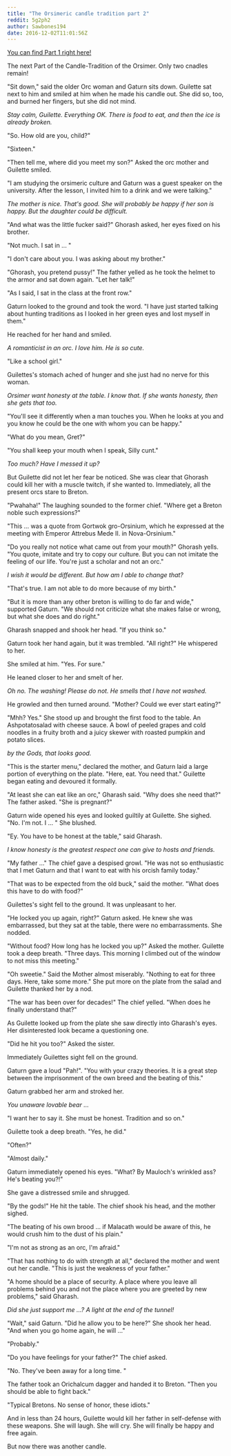 ```yaml
---
title: "The Orsimeric candle tradition part 2"
reddit: 5g2ph2
author: Sawbones194
date: 2016-12-02T11:01:56Z
---
```


[You can find Part 1 right here!](https://www.reddit.com/r/teslore/comments/5fx7c8/the_orsimeric_candle_tradition_part_1/)

The next Part of the Candle-Tradition of the Orsimer. Only two cnadles remain!



"Sit down," said the older Orc woman and Gaturn sits down. Guilette sat next to him and smiled at him when he made his candle out. She did so, too, and burned her fingers, but she did not mind.

*Stay calm, Guilette. Everything OK. There is food to eat, and then the ice is already broken.*

"So. How old are you, child?"

"Sixteen."

"Then tell me, where did you meet my son?" Asked the orc mother and Guilette smiled.

"I am studying the orsimeric culture and Gaturn was a guest speaker on the university. After the lesson, I invited him to a drink and we were talking."

*The mother is nice. That's good. She will probably be happy if her son is happy. But the daughter could be difficult.*

"And what was the little fucker said?" Ghorash asked, her eyes fixed on his brother.

"Not much. I sat in ... "

"I don't care about you. I was asking about my brother."

"Ghorash, you pretend pussy!" The father yelled as he took the helmet to the armor and sat down again. "Let her talk!"

"As I said, I sat in the class at the front row."

Gaturn looked to the ground and took the word. "I have just started talking about hunting traditions as I looked in her green eyes and lost myself in them."

He reached for her hand and smiled.

*A romanticist in an orc. I love him. He is so cute.*

"Like a school girl."

Guilettes's stomach ached of hunger and she just had no nerve for this woman.

*Orsimer want honesty at the table. I know that. If she wants honesty, then she gets that too.*

"You'll see it differently when a man touches you. When he looks at you and you know he could be the one with whom you can be happy."

"What do you mean, Gret?"

"You shall keep your mouth when I speak, Silly cunt."

*Too much? Have I messed it up?*

But Guilette did not let her fear be noticed. She was clear that Ghorash could kill her with a muscle twitch, if she wanted to.
Immediately, all the present orcs stare to Breton.

"Pwahaha!" The laughing sounded to the former chief. "Where get a Breton noble such expressions?"

"This ... was a quote from Gortwok gro-Orsinium, which he expressed at the meeting with Emperor Attrebus Mede II. in Nova-Orsinium."

"Do you really not notice what came out from your mouth?" Ghorash yells. "You quote, imitate and try to copy our culture. But you can not imitate the feeling of our life. You're just a scholar and not an orc."

*I wish it would be different. But how am I able to change that?*

"That's true. I am not able to do more because of my birth."

"But it is more than any other breton is willing to do far and wide," supported Gaturn. "We should not criticize what she makes false or wrong, but what she does and do right."

Gharash snapped and shook her head. "If you think so."

Gaturn took her hand again, but it was trembled. "All right?" He whispered to her.

She smiled at him. "Yes. For sure."

He leaned closer to her and smelt of her.

*Oh no. The washing! Please do not. He smells that I have not washed.*

He growled and then turned around. "Mother? Could we ever start eating?"

"Mhh? Yes."
She stood up and brought the first food to the table. An Ashpotatosalad with cheese sauce. A bowl of peeled grapes and cold noodles in a fruity broth and a juicy skewer with roasted pumpkin and potato slices.

*by the Gods, that looks good.*

"This is the starter menu," declared the mother, and Gaturn laid a large portion of everything on the plate. "Here, eat. You need that."
Guilette began eating and devoured it formally.

"At least she can eat like an orc," Gharash said.
"Why does she need that?" The father asked. "She is pregnant?"

Gaturn wide opened his eyes and looked guiltily at Guilette. She sighed. "No. I'm not. I ... " She blushed.

"Ey. You have to be honest at the table," said Gharash.

*I know honesty is the greatest respect one can give to hosts and friends.*

"My father ..." The chief gave a despised growl. "He was not so enthusiastic that I met Gaturn and that I want to eat with his orcish family today."

"That was to be expected from the old buck," said the mother. "What does this have to do with food?"

Guilettes's sight fell to the ground. It was unpleasant to her.

"He locked you up again, right?" Gaturn asked. He knew she was embarrassed, but they sat at the table, there were no embarrassments. She nodded.

"Without food? How long has he locked you up?" Asked the mother.
Guilette took a deep breath. "Three days. This morning I climbed out of the window to not miss this meeting."

"Oh sweetie." Said the Mother almost miserably. "Nothing to eat for three days. Here, take some more." She put more on the plate from the salad and Guilette thanked her by a nod.

"The war has been over for decades!" The chief yelled. "When does he finally understand that?"

As Guilette looked up from the plate she saw directly into Gharash's eyes. Her disinterested look became a questioning one.

"Did he hit you too?" Asked the sister.

Immediately Guilettes sight fell on the ground.

Gaturn gave a loud "Pah!". "You with your crazy theories. It is a great step between the imprisonment of the own breed and the beating of this."

Gaturn grabbed her arm and stroked her.

*You unaware lovable bear ...*

"I want her to say it. She must be honest. Tradition and so on."

Guilette took a deep breath. "Yes, he did."

"Often?"

"Almost daily."

Gaturn immediately opened his eyes. "What? By Mauloch's wrinkled ass? He's beating you?!"

She gave a distressed smile and shrugged.

"By the gods!" He hit the table. The chief shook his head, and the mother sighed.

"The beating of his own brood ... if Malacath would be aware of this, he would crush him to the dust of his plain."

"I'm not as strong as an orc, I'm afraid."

"That has nothing to do with strength at all," declared the mother and went out her candle. "This is just the weakness of your father."

"A home should be a place of security. A place where you leave all problems behind you and not the place where you are greeted by new problems," said Gharash.

*Did she just support me ...? A light at the end of the tunnel!*

"Wait," said Gaturn. "Did he allow you to be here?" She shook her head. "And when you go home again, he will ..."

"Probably."

"Do you have feelings for your father?" The chief asked.

"No. They've been away for a long time. "

The father took an Orichalcum dagger and handed it to Breton. "Then you should be able to fight back."

"Typical Bretons. No sense of honor, these idiots."

And in less than 24 hours, Guilette would kill her father in self-defense with these weapons. She will laugh. She will cry. She will finally be happy and free again.

But now there was another candle.
